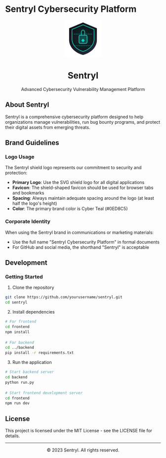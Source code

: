 # Sentryl Cybersecurity Platform

<div align="center">
  <img src="public/shield-logo.svg" alt="Sentryl Logo" width="120" height="120">
  <h1>Sentryl</h1>
  <p>Advanced Cybersecurity Vulnerability Management Platform</p>
</div>

## About Sentryl

Sentryl is a comprehensive cybersecurity platform designed to help organizations manage vulnerabilities, run bug bounty programs, and protect their digital assets from emerging threats.

## Brand Guidelines

### Logo Usage

The Sentryl shield logo represents our commitment to security and protection:

- **Primary Logo**: Use the SVG shield logo for all digital applications
- **Favicon**: The shield-shaped favicon should be used for browser tabs and bookmarks
- **Spacing**: Always maintain adequate spacing around the logo (at least half the logo's height)
- **Color**: The primary brand color is Cyber Teal (#0ED8C5)

### Corporate Identity

When using the Sentryl brand in communications or marketing materials:

- Use the full name "Sentryl Cybersecurity Platform" in formal documents
- For GitHub and social media, the shorthand "Sentryl" is acceptable

## Development

### Getting Started

1. Clone the repository
```bash
git clone https://github.com/yourusername/sentryl.git
cd sentryl
```

2. Install dependencies
```bash
# For frontend
cd frontend
npm install

# For backend
cd ../backend
pip install -r requirements.txt
```

3. Run the application
```bash
# Start backend server
cd backend
python run.py

# Start frontend development server
cd frontend
npm run dev
```

## License

This project is licensed under the MIT License - see the LICENSE file for details.

---

<div align="center">
  <p>© 2023 Sentryl. All rights reserved.</p>
</div>
